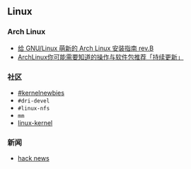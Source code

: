 ## Linux
### Arch Linux

- [给 GNU/Linux 萌新的 Arch Linux 安装指南 rev.B](https://blog.yoitsu.moe/arch-linux/installing_arch_linux_for_complete_newbies.html)
- [ArchLinux你可能需要知道的操作与软件包推荐「持续更新」](https://www.viseator.com/2017/07/02/arch_more/)

### 社区

- [#kernelnewbies](https://kernelnewbies.org/IRC)
- `#dri-devel`
- `#linux-nfs`
- `mm`
- [linux-kernel](http://vger.kernel.org/lkml/)

### 新闻
- [hack news](https://news.ycombinator.com/news)
